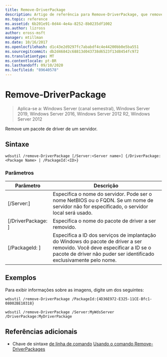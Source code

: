 ```yaml
---
title: Remove-DriverPackage
description: Artigo de referência para Remove-DriverPackage, que remove um pacote de driver de um servidor.
ms.topic: reference
ms.assetid: 6b201e91-0d44-4e4a-8252-8b0235df1002
ms.author: lizross
author: eross-msft
manager: mtillman
ms.date: 10/16/2017
ms.openlocfilehash: d1c43e2d9297fc7ababdf4c4e44200bb0e5ba551
ms.sourcegitcommit: db2d46842c68813d043738d6523f13d8454fc972
ms.translationtype: MT
ms.contentlocale: pt-BR
ms.lasthandoff: 09/10/2020
ms.locfileid: "89640578"
---
```

# <a name="remove-driverpackage"></a>Remove-DriverPackage

> Aplica-se a: Windows Server (canal semestral), Windows Server 2019, Windows Server 2016, Windows Server 2012 R2, Windows Server 2012

Remove um pacote de driver de um servidor.

## <a name="syntax"></a>Sintaxe
```
wdsutil /remove-DriverPackage [/Server:<Server name>] {/DriverPackage:<Package Name> | /PackageId:<ID>}
```
### <a name="parameters"></a>Parâmetros

|        Parâmetro        |                                                                            Descrição                                                                             |
|-------------------------|--------------------------------------------------------------------------------------------------------------------------------------------------------------------|
| [/Server:<Server name>] |              Especifica o nome do servidor. Pode ser o nome NetBIOS ou o FQDN. Se um nome de servidor não for especificado, o servidor local será usado.              |
| [/DriverPackage: <Name> ] |                                                        Especifica o nome do pacote de driver a ser removido.                                                         |
|    [/PackageId: <ID> ]    | Especifica a ID dos serviços de implantação do Windows do pacote de driver a ser removido. Você deve especificar a ID se o pacote de driver não puder ser identificado exclusivamente pelo nome. |

## <a name="examples"></a>Exemplos
Para exibir informações sobre as imagens, digite um dos seguintes:
```
wdsutil /remove-DriverPackage /PackageId:{4D36E972-E325-11CE-Bfc1-08002BE10318}
```
```
wdsutil /remove-DriverPackage /Server:MyWdsServer /DriverPackage:MyDriverPackage
```
## <a name="additional-references"></a>Referências adicionais
- Chave de sintaxe [de linha de comando](command-line-syntax-key.md) 
 [Usando o comando Remove-DriverPackages](using-the-remove-driverpackages-command.md)
